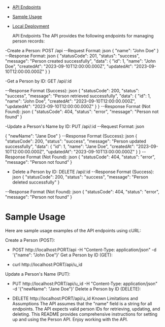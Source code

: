 
- [API Endpoints](#api-endpoints)
- [Sample Usage](#sample-usage)
- [Local Deployment](#local-deployment)

  API Endpoints
The API provides the following endpoints for managing person records:

-Create a Person: POST /api
--Request Format:
json
{
  "name": "John Doe"
}
--Response Format:
json
{
  "statusCode": 201,
  "status": "success",
  "message": "Person created successfully",
  "data": {
    "id": 1,
    "name": "John Doe",
    "createdAt": "2023-09-10T12:00:00.000Z",
    "updatedAt": "2023-09-10T12:00:00.000Z"
  }
}


-Get a Person by ID: GET /api/:id

--Response Format (Success):
json
{
  "statusCode": 200,
  "status": "success",
  "message": "Person retrieved successfully",
  "data": {
    "id": 1,
    "name": "John Doe",
    "createdAt": "2023-09-10T12:00:00.000Z",
    "updatedAt": "2023-09-10T12:00:00.000Z"
  }
}
--Response Format (Not Found):
json
{
  "statusCode": 404,
  "status": "error",
  "message": "Person not found"
}



-Update a Person's Name by ID: PUT /api/:id
--Request Format:
json

{
  "newName": "Jane Doe"
}
--Response Format (Success):
json
{
  "statusCode": 200,
  "status": "success",
  "message": "Person updated successfully",
  "data": {
    "id": 1,
    "name": "Jane Doe",
    "createdAt": "2023-09-10T12:00:00.000Z",
    "updatedAt": "2023-09-10T13:00:00.000Z"
  }
}
--Response Format (Not Found):
json
{
  "statusCode": 404,
  "status": "error",
  "message": "Person not found"
}



- Delete a Person by ID: DELETE /api/:id
--Response Format (Success):
json
{
  "statusCode": 200,
  "status": "success",
  "message": "Person deleted successfully"
}

--Response Format (Not Found):
json
{
  "statusCode": 404,
  "status": "error",
  "message": "Person not found"
}

 # Sample Usage
Here are sample usage examples of the API endpoints using cURL:

Create a Person (POST):

- POST http://localhost:PORT/api -H "Content-Type: application/json" -d '{"name": "John Doe"}'
Get a Person by ID (GET):

- curl http://localhost:PORT/api/u_id

Update a Person's Name (PUT):

- PUT http://localhost:PORT/api/u_id -H "Content-Type: application/json" -d '{"newName": "Jane Doe"}'
Delete a Person by ID (DELETE):


- DELETE http://localhost:PORT/api/u_id
Known Limitations and Assumptions
The API assumes that the "name" field is a string for all endpoints.
The API expects valid person IDs for retrieving, updating, and deleting.
This README provides comprehensive instructions for setting up and using the Person API. Enjoy working with the API.
